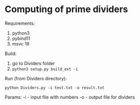 # Computing of prime dividers

Requirements:
1) python3
2) pybind11
3) msvc 19 

Build:
1) go to Dividers folder
2) ```python3 setup.py build_ext -i```

Run (from Dividers directory):

```python Dividers.py -i test.txt -o result.txt```

Params:
-i - input file with numbers
-o - output file for dividers
